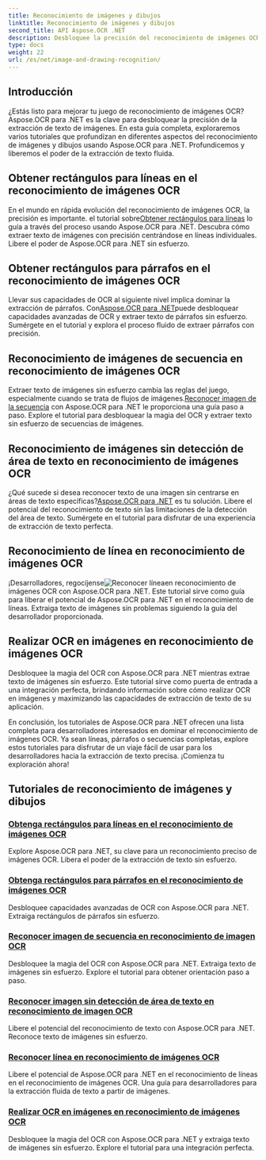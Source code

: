 ```yaml
---
title: Reconocimiento de imágenes y dibujos
linktitle: Reconocimiento de imágenes y dibujos
second_title: API Aspose.OCR .NET
description: Desbloquee la precisión del reconocimiento de imágenes OCR con Aspose.OCR para .NET. Extraiga texto de imágenes sin esfuerzo, ya sean líneas, párrafos o secuencias completas.
type: docs
weight: 22
url: /es/net/image-and-drawing-recognition/
---
```

## Introducción

¿Estás listo para mejorar tu juego de reconocimiento de imágenes OCR? Aspose.OCR para .NET es la clave para desbloquear la precisión de la extracción de texto de imágenes. En esta guía completa, exploraremos varios tutoriales que profundizan en diferentes aspectos del reconocimiento de imágenes y dibujos usando Aspose.OCR para .NET. Profundicemos y liberemos el poder de la extracción de texto fluida.

## Obtener rectángulos para líneas en el reconocimiento de imágenes OCR

 En el mundo en rápida evolución del reconocimiento de imágenes OCR, la precisión es importante. el tutorial sobre[Obtener rectángulos para líneas](./get-rectangles-for-lines/) lo guía a través del proceso usando Aspose.OCR para .NET. Descubra cómo extraer texto de imágenes con precisión centrándose en líneas individuales. Libere el poder de Aspose.OCR para .NET sin esfuerzo.

## Obtener rectángulos para párrafos en el reconocimiento de imágenes OCR

 Llevar sus capacidades de OCR al siguiente nivel implica dominar la extracción de párrafos. Con[Aspose.OCR para .NET](./get-rectangles-for-paragraphs/)puede desbloquear capacidades avanzadas de OCR y extraer texto de párrafos sin esfuerzo. Sumérgete en el tutorial y explora el proceso fluido de extraer párrafos con precisión.

## Reconocimiento de imágenes de secuencia en reconocimiento de imágenes OCR

 Extraer texto de imágenes sin esfuerzo cambia las reglas del juego, especialmente cuando se trata de flujos de imágenes.[Reconocer imagen de la secuencia](./recognize-image-from-stream/) con Aspose.OCR para .NET le proporciona una guía paso a paso. Explore el tutorial para desbloquear la magia del OCR y extraer texto sin esfuerzo de secuencias de imágenes.

## Reconocimiento de imágenes sin detección de área de texto en reconocimiento de imágenes OCR

 ¿Qué sucede si desea reconocer texto de una imagen sin centrarse en áreas de texto específicas?[Aspose.OCR para .NET](./recognize-image-without-text-area-detection/) es tu solución. Libere el potencial del reconocimiento de texto sin las limitaciones de la detección del área de texto. Sumérgete en el tutorial para disfrutar de una experiencia de extracción de texto perfecta.

## Reconocimiento de línea en reconocimiento de imágenes OCR

 ¡Desarrolladores, regocíjense![Reconocer línea](./recognize-line/)en reconocimiento de imágenes OCR con Aspose.OCR para .NET. Este tutorial sirve como guía para liberar el potencial de Aspose.OCR para .NET en el reconocimiento de líneas. Extraiga texto de imágenes sin problemas siguiendo la guía del desarrollador proporcionada.

## Realizar OCR en imágenes en reconocimiento de imágenes OCR
Desbloquee la magia del OCR con Aspose.OCR para .NET mientras extrae texto de imágenes sin esfuerzo. Este tutorial sirve como puerta de entrada a una integración perfecta, brindando información sobre cómo realizar OCR en imágenes y maximizando las capacidades de extracción de texto de su aplicación.

En conclusión, los tutoriales de Aspose.OCR para .NET ofrecen una lista completa para desarrolladores interesados en dominar el reconocimiento de imágenes OCR. Ya sean líneas, párrafos o secuencias completas, explore estos tutoriales para disfrutar de un viaje fácil de usar para los desarrolladores hacia la extracción de texto precisa. ¡Comienza tu exploración ahora!
## Tutoriales de reconocimiento de imágenes y dibujos
### [Obtenga rectángulos para líneas en el reconocimiento de imágenes OCR](./get-rectangles-for-lines/)
Explore Aspose.OCR para .NET, su clave para un reconocimiento preciso de imágenes OCR. Libera el poder de la extracción de texto sin esfuerzo.
### [Obtenga rectángulos para párrafos en el reconocimiento de imágenes OCR](./get-rectangles-for-paragraphs/)
Desbloquee capacidades avanzadas de OCR con Aspose.OCR para .NET. Extraiga rectángulos de párrafos sin esfuerzo.
### [Reconocer imagen de secuencia en reconocimiento de imagen OCR](./recognize-image-from-stream/)
Desbloquee la magia del OCR con Aspose.OCR para .NET. Extraiga texto de imágenes sin esfuerzo. Explore el tutorial para obtener orientación paso a paso.
### [Reconocer imagen sin detección de área de texto en reconocimiento de imagen OCR](./recognize-image-without-text-area-detection/)
Libere el potencial del reconocimiento de texto con Aspose.OCR para .NET. Reconoce texto de imágenes sin esfuerzo.
### [Reconocer línea en reconocimiento de imágenes OCR](./recognize-line/)
Libere el potencial de Aspose.OCR para .NET en el reconocimiento de líneas en el reconocimiento de imágenes OCR. Una guía para desarrolladores para la extracción fluida de texto a partir de imágenes.
### [Realizar OCR en imágenes en reconocimiento de imágenes OCR](./perform-ocr-on-image/)
Desbloquee la magia del OCR con Aspose.OCR para .NET y extraiga texto de imágenes sin esfuerzo. Explore el tutorial para una integración perfecta.